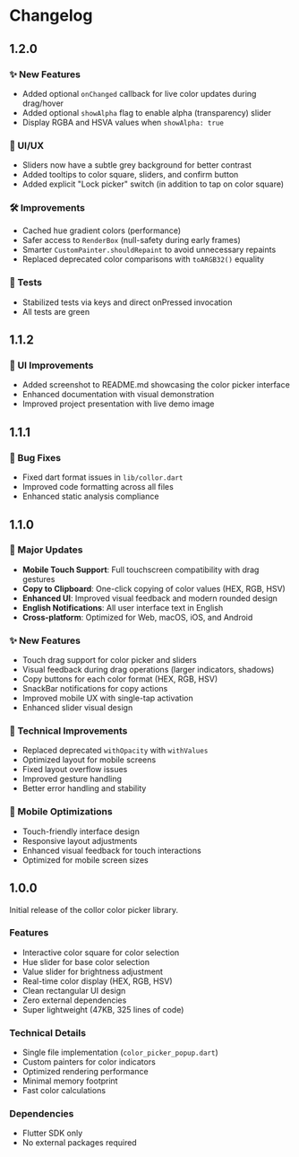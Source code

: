 # Changelog

## 1.2.0

### ✨ New Features
- Added optional `onChanged` callback for live color updates during drag/hover
- Added optional `showAlpha` flag to enable alpha (transparency) slider
- Display RGBA and HSVA values when `showAlpha: true`

### 🎨 UI/UX
- Sliders now have a subtle grey background for better contrast
- Added tooltips to color square, sliders, and confirm button
- Added explicit "Lock picker" switch (in addition to tap on color square)

### 🛠️ Improvements
- Cached hue gradient colors (performance)
- Safer access to `RenderBox` (null-safety during early frames)
- Smarter `CustomPainter.shouldRepaint` to avoid unnecessary repaints
- Replaced deprecated color comparisons with `toARGB32()` equality

### 🧪 Tests
- Stabilized tests via keys and direct onPressed invocation
- All tests are green

## 1.1.2

### 📸 UI Improvements
- Added screenshot to README.md showcasing the color picker interface
- Enhanced documentation with visual demonstration
- Improved project presentation with live demo image

## 1.1.1

### 🔧 Bug Fixes
- Fixed dart format issues in `lib/collor.dart`
- Improved code formatting across all files
- Enhanced static analysis compliance

## 1.1.0

### 🎉 Major Updates
- **Mobile Touch Support**: Full touchscreen compatibility with drag gestures
- **Copy to Clipboard**: One-click copying of color values (HEX, RGB, HSV)
- **Enhanced UI**: Improved visual feedback and modern rounded design
- **English Notifications**: All user interface text in English
- **Cross-platform**: Optimized for Web, macOS, iOS, and Android

### ✨ New Features
- Touch drag support for color picker and sliders
- Visual feedback during drag operations (larger indicators, shadows)
- Copy buttons for each color format (HEX, RGB, HSV)
- SnackBar notifications for copy actions
- Improved mobile UX with single-tap activation
- Enhanced slider visual design

### 🔧 Technical Improvements
- Replaced deprecated `withOpacity` with `withValues`
- Optimized layout for mobile screens
- Fixed layout overflow issues
- Improved gesture handling
- Better error handling and stability

### 📱 Mobile Optimizations
- Touch-friendly interface design
- Responsive layout adjustments
- Enhanced visual feedback for touch interactions
- Optimized for mobile screen sizes

## 1.0.0

Initial release of the collor color picker library.

### Features
- Interactive color square for color selection
- Hue slider for base color selection
- Value slider for brightness adjustment
- Real-time color display (HEX, RGB, HSV)
- Clean rectangular UI design
- Zero external dependencies
- Super lightweight (47KB, 325 lines of code)

### Technical Details
- Single file implementation (`color_picker_popup.dart`)
- Custom painters for color indicators
- Optimized rendering performance
- Minimal memory footprint
- Fast color calculations

### Dependencies
- Flutter SDK only
- No external packages required 